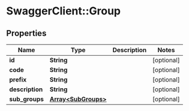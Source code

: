 # SwaggerClient::Group

## Properties
Name | Type | Description | Notes
------------ | ------------- | ------------- | -------------
**id** | **String** |  | [optional] 
**code** | **String** |  | [optional] 
**prefix** | **String** |  | [optional] 
**description** | **String** |  | [optional] 
**sub_groups** | [**Array&lt;SubGroups&gt;**](SubGroups.md) |  | [optional] 


